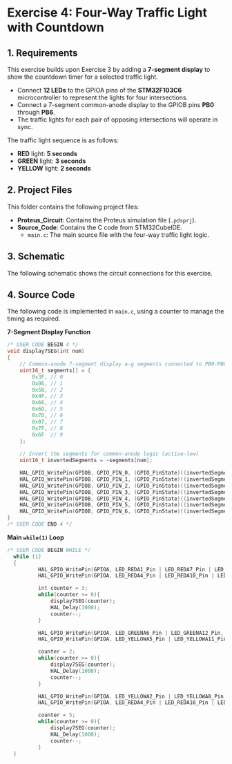 # Exercise 4: Four-Way Traffic Light with Countdown

## 1. Requirements

This exercise builds upon Exercise 3 by adding a **7-segment display** to show the countdown timer for a selected traffic light.
* Connect **12 LEDs** to the GPIOA pins of the **STM32F103C6** microcontroller to represent the lights for four intersections.
* Connect a 7-segment common-anode display to the GPIOB pins **PB0** through **PB6**.
* The traffic lights for each pair of opposing intersections will operate in sync.

The traffic light sequence is as follows:
* **RED** light: **5 seconds**
* **GREEN** light: **3 seconds**
* **YELLOW** light: **2 seconds**

## 2. Project Files

This folder contains the following project files: 
* **Proteus_Circuit**: Contains the Proteus simulation file (`.pdsprj`).
* **Source_Code**: Contains the C code from STM32CubeIDE.
    * `main.c`: The main source file with the four-way traffic light logic.
 
## 3. Schematic

The following schematic shows the circuit connections for this exercise. 

## 4. Source Code

The following code is implemented in `main.c`, using a counter to manage the timing as required.

**7-Segment Display Function**
```c
/* USER CODE BEGIN 4 */
void display7SEG(int num)
{
    // Common-anode 7-segment display a-g segments connected to PB0-PB6
    uint16_t segments[] = {
        0x3F, // 0
        0x06, // 1
        0x5B, // 2
        0x4F, // 3
        0x66, // 4
        0x6D, // 5
        0x7D, // 6
        0x07, // 7
        0x7F, // 8
        0x6F  // 9
    };
    
    // Invert the segments for common-anode logic (active-low)
    uint16_t invertedSegments = ~segments[num];

    HAL_GPIO_WritePin(GPIOB, GPIO_PIN_0, (GPIO_PinState)((invertedSegments >> 0) & 1));
    HAL_GPIO_WritePin(GPIOB, GPIO_PIN_1, (GPIO_PinState)((invertedSegments >> 1) & 1));
    HAL_GPIO_WritePin(GPIOB, GPIO_PIN_2, (GPIO_PinState)((invertedSegments >> 2) & 1));
    HAL_GPIO_WritePin(GPIOB, GPIO_PIN_3, (GPIO_PinState)((invertedSegments >> 3) & 1));
    HAL_GPIO_WritePin(GPIOB, GPIO_PIN_4, (GPIO_PinState)((invertedSegments >> 4) & 1));
    HAL_GPIO_WritePin(GPIOB, GPIO_PIN_5, (GPIO_PinState)((invertedSegments >> 5) & 1));
    HAL_GPIO_WritePin(GPIOB, GPIO_PIN_6, (GPIO_PinState)((invertedSegments >> 6) & 1));
}
/* USER CODE END 4 */
```
**Main `while(1)` Loop**
```c
/* USER CODE BEGIN WHILE */
  while (1)
  {
	  	  HAL_GPIO_WritePin(GPIOA, LED_REDA1_Pin | LED_REDA7_Pin | LED_GREENA6_Pin | LED_GREENA12_Pin, GPIO_PIN_RESET);
	  	  HAL_GPIO_WritePin(GPIOA, LED_REDA4_Pin | LED_REDA10_Pin | LED_YELLOWA2_Pin | LED_YELLOWA8_Pin | LED_GREENA3_Pin | LED_GREENA9_Pin | LED_YELLOWA5_Pin | LED_YELLOWA11_Pin, GPIO_PIN_SET);

	      int counter = 3;
	      while(counter >= 0){
	          display7SEG(counter);
	          HAL_Delay(1000);
	          counter--;
	      }

	      HAL_GPIO_WritePin(GPIOA, LED_GREENA6_Pin | LED_GREENA12_Pin, GPIO_PIN_SET);
	      HAL_GPIO_WritePin(GPIOA, LED_YELLOWA5_Pin | LED_YELLOWA11_Pin, GPIO_PIN_RESET);

	      counter = 2;
	      while(counter >= 0){
	          display7SEG(counter);
	          HAL_Delay(1000);
	          counter--;
	      }

	      HAL_GPIO_WritePin(GPIOA, LED_YELLOWA2_Pin | LED_YELLOWA8_Pin | LED_REDA1_Pin | LED_REDA7_Pin | LED_YELLOWA5_Pin | LED_YELLOWA11_Pin |LED_GREENA6_Pin | LED_GREENA12_Pin, GPIO_PIN_SET);
	      HAL_GPIO_WritePin(GPIOA, LED_REDA4_Pin | LED_REDA10_Pin | LED_GREENA3_Pin | LED_GREENA9_Pin, GPIO_PIN_RESET);

	      counter = 5;
	      while(counter >= 0){
	          display7SEG(counter);
	          HAL_Delay(1000);
	          counter--;
	      }
  }
